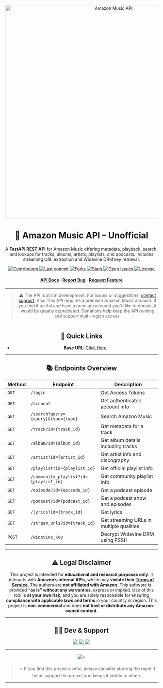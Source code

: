 <div align="center">
  <img src="https://i.imgur.com/Xj1dUCA.jpeg" alt="Amazon Music API" width="700">

# 🎵 Amazon Music API – Unofficial

A **FastAPI REST API** for Amazon Music offering metadata, playback, search, and lookups for tracks, albums, artists, playlists, and podcasts. Includes streaming URL extraction and Widevine DRM key retrieval.
<p>
  <a href="https://github.com/AmineSoukara/amazon-music-api/graphs/contributors">
    <img src="https://img.shields.io/github/contributors/AmineSoukara/amazon-music-api" alt="Contributors">
  </a>
  <a href="https://github.com/AmineSoukara/amazon-music-api/commits/main">
    <img src="https://img.shields.io/github/last-commit/AmineSoukara/amazon-music-api" alt="Last commit">
  </a>
  <a href="https://github.com/AmineSoukara/amazon-music-api/network/members">
    <img src="https://img.shields.io/github/forks/AmineSoukara/amazon-music-api" alt="Forks">
  </a>
  <a href="https://github.com/AmineSoukara/amazon-music-api/stargazers">
    <img src="https://img.shields.io/github/stars/AmineSoukara/amazon-music-api?color=yellow" alt="Stars">
  </a>
  <a href="https://github.com/AmineSoukara/amazon-music-api/issues">
    <img src="https://img.shields.io/github/issues/AmineSoukara/amazon-music-api?color=purple" alt="Open Issues">
  </a>
  <a href="https://github.com/AmineSoukara/amazon-music-api/blob/main/LICENSE">
    <img src="https://img.shields.io/github/license/AmineSoukara/amazon-music-api.svg" alt="License">
  </a>
</p>

<h4>
  <a href="https://amazon-music-api.vercel.app">API Docs</a>
  <span> · </span>
  <a href="https://github.com/AmineSoukara/amazon-music-api/issues">Report Bug</a>
  <span> · </span>
  <a href="https://github.com/AmineSoukara/amazon-music-api/issues">Request Feature</a>
</h4>


---
> ⚠️ The API is still in development. For issues or suggestions: [contact support](https://bio.link/aminesoukara). Also This API requires a premium Amazon Music account. If you find it useful and have a premium account you'd like to donate, it would be greatly appreciated. Donations help keep the API running and support multi-region access.

---
## 🔗 Quick Links
- **Base URL**: [Click Here](https://amazon-music-api.vercel.app)

---

## 📚 Endpoints Overview

| Method | Endpoint                            | Description                              |
| ------ | ----------------------------------- | ---------------------------------------- |
| `GET`  | `/login`                          | Get Access Tokens        |
| `GET`  | `/account`                          | Get authenticated account info           |
| `GET`  | `/search?query={query}&type={type}`                           | Search Amazon Music                      |
| `GET`  | `/track?id={track_id}`                 | Get metadata for a track                 |
| `GET`  | `/album?id={album_id}`                 | Get album details including tracks       |
| `GET`  | `/artist?id={artist_id}`               | Get artist info and discography          |
| `GET`  | `/playlist?id={playlist_id}`           | Get official playlist info               |
| `GET`  | `/community_playlist?id={playlist_id}` | Get community playlist info              |
| `GET`  | `/episode?id={episode_id}`             | Get a podcast episode                    |
| `GET`  | `/podcast?id={podcast_id}`             | Get a podcast show and episodes          |
| `GET`  | `/lyrics?id={track_id}`                | Get lyrics            |
| `GET`  | `/stream_urls?id={track_id}`           | Get streaming URLs in multiple qualities |
| `POST` | `/widevine_key`                     | Decrypt Widevine DRM using PSSH          |

---

## ⚠️ Legal Disclaimer

This project is intended for **educational and research purposes only**. It interacts with **Amazon’s internal APIs**, which may **violate their [Terms of Service](https://www.amazon.com/gp/help/customer/display.html?nodeId=508088)**.
The authors are **not affiliated with Amazon**. This software is provided **“as is” without any warranties**, express or implied. Use of this tool is **at your own risk**, and you are solely responsible for ensuring **compliance with applicable laws and terms** in your country or region.
This project is **non-commercial** and does **not host or distribute any Amazon-owned content**.

---

## 👨‍💻 Dev & Support

<a href="https://bio.link/aminesoukara"><img src="https://img.shields.io/badge/@AmineSoukara-000000?style=flat&logo=messenger&logoColor=white&logoWidth=100"></a>
<a href="https://t.me/DezAltySupport"><img src="https://img.shields.io/badge/Group-FF0000?style=flat&logo=telegram&logoColor=white&logoWidth=100"></a>
<a href="https://t.me/DezAlty"><img src="https://img.shields.io/badge/Channel-FF0000?style=flat&logo=telegram&logoColor=white&logoWidth=100"></a>

---

![⭐️](https://telegra.ph/file/b132a131aabe2106bd335.gif)

> ⭐️ If you find this project useful, please consider starring the repo! It helps support the project and keeps it visible to others.


---
</div>
